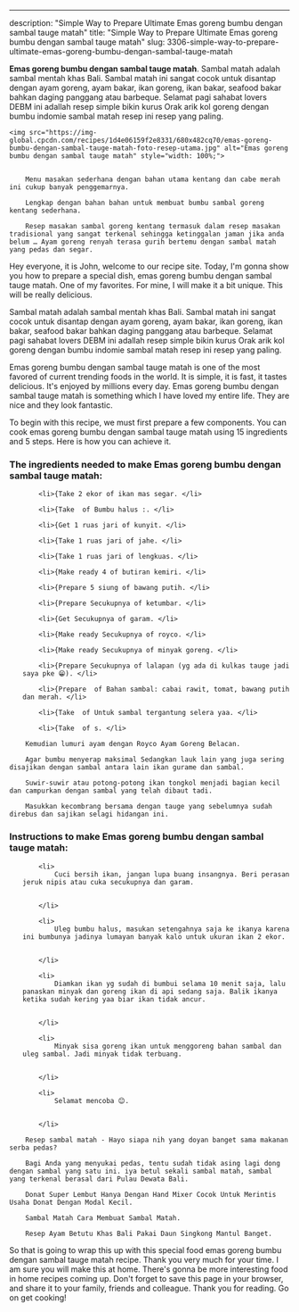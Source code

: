 ---
description: "Simple Way to Prepare Ultimate Emas goreng bumbu dengan sambal tauge matah"
title: "Simple Way to Prepare Ultimate Emas goreng bumbu dengan sambal tauge matah"
slug: 3306-simple-way-to-prepare-ultimate-emas-goreng-bumbu-dengan-sambal-tauge-matah

<p>
	<strong>Emas goreng bumbu dengan sambal tauge matah</strong>. 
	Sambal matah adalah sambal mentah khas Bali. Sambal matah ini sangat cocok untuk disantap dengan ayam goreng, ayam bakar, ikan goreng, ikan bakar, seafood bakar bahkan daging panggang atau barbeque. Selamat pagi sahabat lovers DEBM ini adallah resep simple bikin kurus Orak arik kol goreng dengan bumbu indomie sambal matah resep ini resep yang paling.
</p>
<p>
	
	<img src="https://img-global.cpcdn.com/recipes/1d4e06159f2e8331/680x482cq70/emas-goreng-bumbu-dengan-sambal-tauge-matah-foto-resep-utama.jpg" alt="Emas goreng bumbu dengan sambal tauge matah" style="width: 100%;">
	
	
		Menu masakan sederhana dengan bahan utama kentang dan cabe merah ini cukup banyak penggemarnya.
	
		Lengkap dengan bahan bahan untuk membuat bumbu sambal goreng kentang sederhana.
	
		Resep masakan sambal goreng kentang termasuk dalam resep masakan tradisional yang sangat terkenal sehingga ketinggalan jaman jika anda belum … Ayam goreng renyah terasa gurih bertemu dengan sambal matah yang pedas dan segar.
	
</p>
<p>
	Hey everyone, it is John, welcome to our recipe site. Today, I'm gonna show you how to prepare a special dish, emas goreng bumbu dengan sambal tauge matah. One of my favorites. For mine, I will make it a bit unique. This will be really delicious.
</p>
	
<p>
	Sambal matah adalah sambal mentah khas Bali. Sambal matah ini sangat cocok untuk disantap dengan ayam goreng, ayam bakar, ikan goreng, ikan bakar, seafood bakar bahkan daging panggang atau barbeque. Selamat pagi sahabat lovers DEBM ini adallah resep simple bikin kurus Orak arik kol goreng dengan bumbu indomie sambal matah resep ini resep yang paling.
</p>
<p>
	Emas goreng bumbu dengan sambal tauge matah is one of the most favored of current trending foods in the world. It is simple, it is fast, it tastes delicious. It's enjoyed by millions every day. Emas goreng bumbu dengan sambal tauge matah is something which I have loved my entire life. They are nice and they look fantastic.
</p>

<p>
To begin with this recipe, we must first prepare a few components. You can cook emas goreng bumbu dengan sambal tauge matah using 15 ingredients and 5 steps. Here is how you can achieve it.
</p>

<h3>The ingredients needed to make Emas goreng bumbu dengan sambal tauge matah:</h3>

<ol>
	
		<li>{Take 2 ekor of ikan mas segar. </li>
	
		<li>{Take  of Bumbu halus :. </li>
	
		<li>{Get 1 ruas jari of kunyit. </li>
	
		<li>{Take 1 ruas jari of jahe. </li>
	
		<li>{Take 1 ruas jari of lengkuas. </li>
	
		<li>{Make ready 4 of butiran kemiri. </li>
	
		<li>{Prepare 5 siung of bawang putih. </li>
	
		<li>{Prepare Secukupnya of ketumbar. </li>
	
		<li>{Get Secukupnya of garam. </li>
	
		<li>{Make ready Secukupnya of royco. </li>
	
		<li>{Make ready Secukupnya of minyak goreng. </li>
	
		<li>{Prepare Secukupnya of lalapan (yg ada di kulkas tauge jadi saya pke 😁). </li>
	
		<li>{Prepare  of Bahan sambal: cabai rawit, tomat, bawang putih dan merah. </li>
	
		<li>{Take  of Untuk sambal tergantung selera yaa. </li>
	
		<li>{Take  of s. </li>
	
</ol>
<p>
	
		Kemudian lumuri ayam dengan Royco Ayam Goreng Belacan.
	
		Agar bumbu menyerap maksimal Sedangkan lauk lain yang juga sering disajikan dengan sambal antara lain ikan gurame dan sambal.
	
		Suwir-suwir atau potong-potong ikan tongkol menjadi bagian kecil dan campurkan dengan sambal yang telah dibaut tadi.
	
		Masukkan kecombrang bersama dengan tauge yang sebelumnya sudah direbus dan sajikan selagi hidangan ini.
	
</p>

<h3>Instructions to make Emas goreng bumbu dengan sambal tauge matah:</h3>

<ol>
	
		<li>
			Cuci bersih ikan, jangan lupa buang insangnya. Beri perasan jeruk nipis atau cuka secukupnya dan garam.
			
			
		</li>
	
		<li>
			Uleg bumbu halus, masukan setengahnya saja ke ikanya karena ini bumbunya jadinya lumayan banyak kalo untuk ukuran ikan 2 ekor.
			
			
		</li>
	
		<li>
			Diamkan ikan yg sudah di bumbui selama 10 menit saja, lalu panaskan minyak dan goreng ikan di api sedang saja. Balik ikanya ketika sudah kering yaa biar ikan tidak ancur.
			
			
		</li>
	
		<li>
			Minyak sisa goreng ikan untuk menggoreng bahan sambal dan uleg sambal. Jadi minyak tidak terbuang.
			
			
		</li>
	
		<li>
			Selamat mencoba 😊.
			
			
		</li>
	
</ol>

<p>
	
		Resep sambal matah - Hayo siapa nih yang doyan banget sama makanan serba pedas?
	
		Bagi Anda yang menyukai pedas, tentu sudah tidak asing lagi dong dengan sambal yang satu ini. iya betul sekali sambal matah, sambal yang terkenal berasal dari Pulau Dewata Bali.
	
		Donat Super Lembut Hanya Dengan Hand Mixer Cocok Untuk Merintis Usaha Donat Dengan Modal Kecil.
	
		Sambal Matah Cara Membuat Sambal Matah.
	
		Resep Ayam Betutu Khas Bali Pakai Daun Singkong Mantul Banget.
	
</p>

<p>
	So that is going to wrap this up with this special food emas goreng bumbu dengan sambal tauge matah recipe. Thank you very much for your time. I am sure you will make this at home. There's gonna be more interesting food in home recipes coming up. Don't forget to save this page in your browser, and share it to your family, friends and colleague. Thank you for reading. Go on get cooking!
</p>
